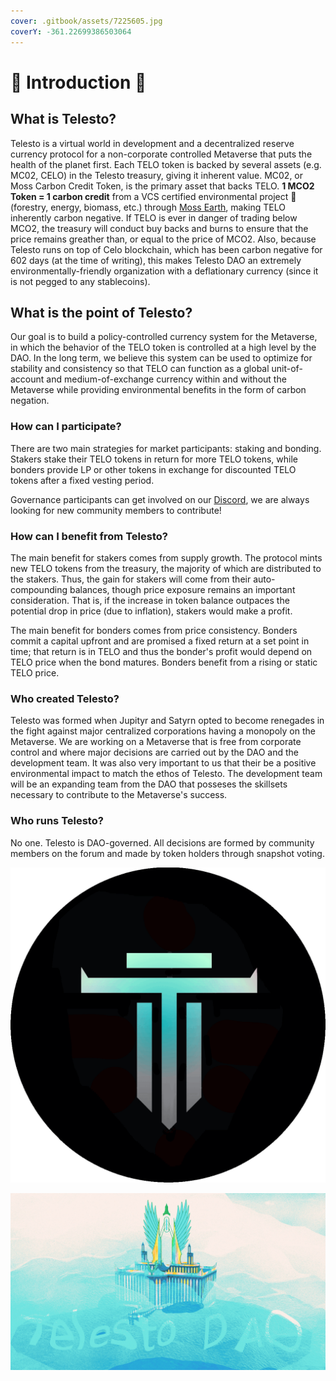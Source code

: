 ```yaml
---
cover: .gitbook/assets/7225605.jpg
coverY: -361.22699386503064
---
```


# 🔱 Introduction 🔱

## What is Telesto?

Telesto is a virtual world in development and a decentralized reserve currency protocol for a non-corporate controlled Metaverse that puts the health of the planet first. Each TELO token is backed by several assets (e.g. MC02, CELO) in the Telesto treasury, giving it inherent value.  MC02, or Moss Carbon Credit Token, is the primary asset that backs TELO. **1 MCO2 Token = 1 carbon credit** from a VCS certified environmental project 🍃 (forestry, energy, biomass, etc.) through [Moss Earth](https://mco2token.moss.earth), making TELO inherently carbon negative. If TELO is ever in danger of trading below MCO2, the treasury will conduct buy backs and burns to ensure that the price remains greather than, or equal to the price of MCO2. Also, because Telesto runs on top of Celo blockchain, which has been carbon negative for 602 days (at the time of writing), this makes Telesto DAO an extremely environmentally-friendly organization with a deflationary currency (since it is not pegged to any stablecoins).&#x20;

## What is the point of Telesto?

Our goal is to build a policy-controlled currency system for the Metaverse, in which the behavior of the TELO token is controlled at a high level by the DAO. In the long term, we believe this system can be used to optimize for stability and consistency so that TELO can function as a global unit-of-account and medium-of-exchange currency within and without the Metaverse while providing environmental benefits in the form of carbon negation.&#x20;

### How can I participate?

There are two main strategies for market participants: staking and bonding. Stakers stake their TELO tokens in return for more TELO tokens, while bonders provide LP or other tokens in exchange for discounted TELO tokens after a fixed vesting period.

Governance participants can get involved on our [Discord](https://discord.gg/tcr3H97fnf), we are always looking for new community members to contribute!

### How can I benefit from Telesto? <a href="#how-can-i-benefit-from-olympus" id="how-can-i-benefit-from-olympus"></a>

The main benefit for stakers comes from supply growth. The protocol mints new TELO tokens from the treasury, the majority of which are distributed to the stakers. Thus, the gain for stakers will come from their auto-compounding balances, though price exposure remains an important consideration. That is, if the increase in token balance outpaces the potential drop in price (due to inflation), stakers would make a profit.

The main benefit for bonders comes from price consistency. Bonders commit a capital upfront and are promised a fixed return at a set point in time; that return is in TELO and thus the bonder's profit would depend on TELO price when the bond matures. Bonders benefit from a rising or static TELO price.

### Who created Telesto? <a href="#who-created-olympus" id="who-created-olympus"></a>

Telesto was formed when Jupityr and Satyrn opted to become renegades in the fight against major centralized corporations having a monopoly on the Metaverse. We are working on a Metaverse that is free from corporate control and where major decisions are carried out by the DAO and the development team. It was also very important to us that their be a positive environmental impact to match the ethos of Telesto. The development team will be an expanding team from the DAO that posseses the skillsets necessary to contribute to the Metaverse's success.

### Who runs Telesto? <a href="#who-runs-olympus" id="who-runs-olympus"></a>

No one. Telesto is DAO-governed. All decisions are formed by community members on the forum and made by token holders through snapshot voting.

![](<.gitbook/assets/ezgif.com-gif-maker (6).gif>)

![](<.gitbook/assets/image0 (3).jpeg>)

